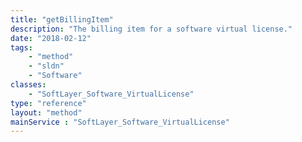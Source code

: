 ```yaml
---
title: "getBillingItem"
description: "The billing item for a software virtual license."
date: "2018-02-12"
tags:
    - "method"
    - "sldn"
    - "Software"
classes:
    - "SoftLayer_Software_VirtualLicense"
type: "reference"
layout: "method"
mainService : "SoftLayer_Software_VirtualLicense"
---
```

